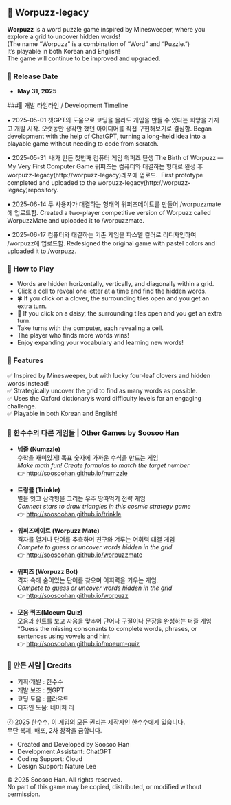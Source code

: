 ## 🧩 Worpuzz-legacy

**Worpuzz** is a word puzzle game inspired by Minesweeper, where you explore a grid to uncover hidden words!  
(The name “Worpuzz” is a combination of “Word” and “Puzzle.”)  
It’s playable in both Korean and English!  
The game will continue to be improved and upgraded.  

### 📅 Release Date  
- **May 31, 2025**  

###📅 개발 타임라인 / Development Timeline

•	2025-05-01
챗GPT의 도움으로 코딩을 몰라도 게임을 만들 수 있다는 희망을 가지고 개발 시작. 오랫동안 생각만 했던 아이디어를 직접 구현해보기로 결심함.
Began development with the help of ChatGPT, turning a long-held idea into a playable game without needing to code from scratch.
 
•	2025-05-31
 내가 만든 첫번째 컴퓨터 게임 워퍼즈 탄생
The Birth of Worpuzz — My Very First Computer Game
워퍼즈는 컴퓨터와 대결하는 형태로  완성 후 worpuzz-legacy(http://worpuzz-legacy)레포에 업로드.  First prototype completed and uploaded to the worpuzz-legacy(http://worpuzz-legacy)repository.

•	2025-06-14
두 사용자가 대결하는 형태의 워퍼즈메이트를 만들어 /worpuzzmate에 업로드함.
Created a two-player competitive version of Worpuzz called WorpuzzMate and uploaded it to /worpuzzmate.

•	2025-06-17
컴퓨터와 대결하는 기존 게임을 파스텔 컬러로 리디자인하여 /worpuzz에 업로드함.
Redesigned the original game with pastel colors and uploaded it to /worpuzz.

### 🔎 How to Play  
- Words are hidden horizontally, vertically, and diagonally within a grid.  
- Click a cell to reveal one letter at a time and find the hidden words.  
- 🍀 If you click on a clover, the surrounding tiles open and you get an extra turn.  
- 🌼 If you click on a daisy, the surrounding tiles open and you get an extra turn.  
- Take turns with the computer, each revealing a cell.  
- The player who finds more words wins!  
- Enjoy expanding your vocabulary and learning new words!

### 🎯 Features  
✅ Inspired by Minesweeper, but with lucky four-leaf clovers and hidden words instead!  
✅ Strategically uncover the grid to find as many words as possible.  
✅ Uses the Oxford dictionary’s word difficulty levels for an engaging challenge.  
✅ Playable in both Korean and English!

### 🧪 한수수의 다른 게임들 | Other Games by Soosoo Han

- **넘즐 (Numzzle)**  
  수학을 재미있게! 목표 숫자에 가까운 수식을 만드는 게임  
  *Make math fun! Create formulas to match the target number*  
  👉 http://soosoohan.github.io/numzzle

- **트링클 (Trinkle)**  
  별을 잇고 삼각형을 그리는 우주 땅따먹기 전략 게임  
  *Connect stars to draw triangles in this cosmic strategy game*  
  👉 http://soosoohan.github.io/trinkle

- **워퍼즈메이트 (Worpuzz Mate)**  
  격자를 열거나 단어를 추측하며 친구와 겨루는 어휘력 대결 게임  
  *Compete to guess or uncover words hidden in the grid*  
  👉 http://soosoohan.github.io/worpuzzmate

- **워퍼즈 (Worpuzz Bot)**  
  격자 속에 숨어있는 단어를 찾으며 어휘력을 키우는 게임.    
  *Compete to guess or uncover words hidden in the grid*  
  👉 http://soosoohan.github.io/worpuzz

- **모음 퀴즈(Moeum Quiz)**  
    모음과 힌트를 보고 자음을 맞추어 단어나 구절이나 문장을 완성하는 퍼즐 게임  
  *Guess the missing consonants to complete words, phrases, or sentences using vowels and hint  
  👉 http://soosoohan.github.io/moeum-quiz


### 👤 만든 사람 | Credits
- 기획·개발 : 한수수  
- 개발 보조 : 챗GPT
- 코딩 도움 : 클라우드  
- 디자인 도움: 네이처 리

<p>ⓒ 2025 한수수. 이 게임의 모든 권리는 제작자인 한수수에게 있습니다.<br>
 무단 복제, 배포, 2차 창작을 금합니다.</p>

- Created and Developed by Soosoo Han  
- Development Assistant: ChatGPT  
- Coding Support: Cloud  
- Design Support: Nature Lee

<p>© 2025 Soosoo Han. All rights reserved.<br>
    No part of this game may be copied, distributed, or modified without permission.</p>
